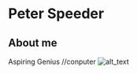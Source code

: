 # Peter Speeder

## About me
Aspiring Genius //conputer ![alt_text](https://www.google.com/search?q=swag+spongebob&tbm=isch&ved=2ahUKEwiTwcuFmYP_AhULATQIHQNAAEkQ2-cCegQIABAA&oq=swag+spong&gs_lcp=CgNpbWcQARgAMgUIABCABDIFCAAQgAQyBQgAEIAEMgUIABCABDIFCAAQgAQyBQgAEIAEMgUIABCABDIGCAAQBRAeMgYIABAFEB4yBggAEAgQHjoHCAAQigUQQ1DbAVjICGCDDmgAcAB4AIABTYgB7gOSAQE3mAEAoAEBqgELZ3dzLXdpei1pbWfAAQE&sclient=img&ei=z15oZNOdI4uC0PEPg4CByAQ&bih=781&biw=1536&client=ubuntu-chr&hs=VdJ#imgrc=zWNr6zin_nRhWM)
